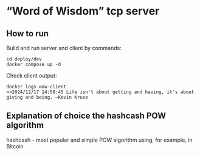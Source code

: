 # “Word of Wisdom” tcp server

## How to run
Build and run server and client by commands:
```
cd deploy/dev
docker compose up -d
```

Check client output:
```
docker logs wow-client
>>2024/12/17 14:58:45 Life isn't about getting and having, it's about giving and being. –Kevin Kruse
```

## Explanation of choice the hashcash POW algorithm
hashcash - most popular and simple POW algorithm using, for example, in Bitcoin